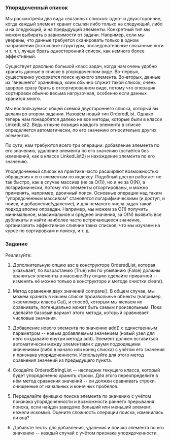 ### Упорядоченный список
Мы рассмотрели два вида связанных списков: одно- и двухсторонние, когда каждый элемент хранит ссылки либо только на следующий, либо и на следующий, и на предыдущий элементы. Конкретный тип мы можем выбирать в зависимости от задачи. Например, если мы уверены, что данные требуется сканировать только в одном направлении (потоковые структуры, последовательные связанные логи и т. п.), лучше брать односторонний список, как немного более эффективный.

Существует довольно большой класс задач, когда нам очень удобно хранить данные в списке в упорядоченном виде. Во-первых, существенно ускоряется поиск нужного элемента. Во-вторых, данные из "внешнего" хранилища, коим обычно служит такой список, очень здорово сразу брать в отсортированном виде, потому что операция сортировки обычно весьма нагрузочная, особенно если данных хранится много.

Мы воспользуемся общей схемой двустороннего списка, который вы делали во втором задании. Назовём новый тип OrderedList.
Однако теперь нам понадобятся далеко не все методы, которые были в классе LinkedList2. Ведь отныне позиция каждого элемента в списке определяется автоматически, по его значению относительно других элементов.

По сути, нам требуются всего три операции: добавление элемента по его значению, удаление элемента по его значению (остаётся без изменений, как в классе LinkedList2) и нахождение элемента по его значению.

Упорядоченный список на практике часто расширяют возможностью обращения к его элементам по индексу. Подобный доступ работает не так быстро, как в случае массива (не за O(1)), но и не за O(N), а логарифмически, потому что элементы отсортированы, и можно применять, например, двоичный поиск. Основные операции над таким "упорядоченным массивом" становятся логарифмическими (и доступ, и поиск, и добавление/удаление), и для немалого числа задач такой подход вполне оправдан. Например, мы можем за O(1) получить минимальное, максимальное и среднее значения, за O(N) выявить все дубликаты и найти наиболее часто встречающееся значение, организовать эффективное слияние таких списков, что мы изучаем на курсе по сортировкам и поиску, и т. д.

### Задание

Реализуйте:
1. Дополнительную опцию asc в конструкторе OrderedList, которая указывает, по возрастанию (True) или по убыванию (False) должны храниться элементы в массиве.Эту опцию сделайте приватной -- изменять её можно только в конструкторе и методе очистки clean().

2. Метод сравнения двух значений compare(). В общем случае, мы можем хранить в нашем списке произвольные объекты (например, экземпляры класса Cat), и способ, которым мы желаем их сравнивать, потенциально может быть самым произвольным. Пока сделайте базовый вариант этого метода, который сравнивает числовые значения.

3. Добавление нового элемента по значению add() с единственным параметром -- новым добавляемым значением (новый узел для него создавайте внутри метода add). Элемент должен вставиться автоматически между элементами с двумя подходящими значениями (либо в начало или конец списка) с учётом его значения и признака упорядоченности. Используйте для этого метод сравнения значений из предыдущего пункта.

4. Создайте OrderedStringList -- наследник текущего класса, который будет упорядоченно хранить строки. Для этого переопределите в нём метод сравнения значений -- он должен сравнивать строки, очищенные от начальных и конечных пробелов.

5. Переделайте функцию поиска элемента по значению с учётом признака упорядоченности и возможности раннего прерывания поиска, если найден заведомо больший или меньший элемент, нежели искомый. Оцените сложность операции поиска, изменилась ли она?

6. Добавьте тесты для добавления, удаления и поиска элемента по его значению -- каждый случай с учётом признака упорядоченности.